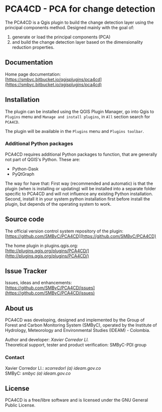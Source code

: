# PCA4CD - PCA for change detection #

The PCA4CD is a Qgis plugin to build the change detection layer using the principal components method. Designed mainly with the goal of:

1. generate or load the principal components (PCA)
2. and build the change detection layer based on the dimensionality reduction properties.

## Documentation

Home page documentation: [https://smbyc.bitbucket.io/qgisplugins/pca4cd](https://smbyc.bitbucket.io/qgisplugins/pca4cd)

## Installation

The plugin can be installed using the QGIS Plugin Manager, go into Qgis to `Plugins` menu and `Manage and install plugins`, in `All` section search for `PCA4CD`.

The plugin will be available in the `Plugins` menu and `Plugins toolbar`.

### Additional Python packages

PCA4CD requires additional Python packages to function, that are generally not part of QGIS's Python. These are:

* Python-Dask
* PyQtGraph

The way for have that: First way (recommended and automatic) is that the plugin (when is installing or updating) will be installed into a separate folder specific to PCA4CD and will not influence any existing Python installation. Second, install it in your system python installation first before install the plugin, but depends of the operating system to work.

## Source code

The official version control system repository of the plugin:
[https://github.com/SMByC/PCA4CD](https://github.com/SMByC/PCA4CD)

The home plugin in plugins.qgis.org: [http://plugins.qgis.org/plugins/PCA4CD/](http://plugins.qgis.org/plugins/PCA4CD/)

## Issue Tracker

Issues, ideas and enhancements: [https://github.com/SMByC/PCA4CD/issues](https://github.com/SMByC/PCA4CD/issues)

## About us

PCA4CD was developing, designed and implemented by the Group of Forest and Carbon Monitoring System (SMByC), operated by the Institute of Hydrology, Meteorology and Environmental Studies (IDEAM) - Colombia.

Author and developer: *Xavier Corredor Ll.*  
Theoretical support, tester and product verification: SMByC-PDI group

### Contact

Xavier Corredor Ll.: *xcorredorl (a) ideam.gov.co*  
SMByC: *smbyc (a) ideam.gov.co*

## License

PCA4CD is a free/libre software and is licensed under the GNU General Public License.
